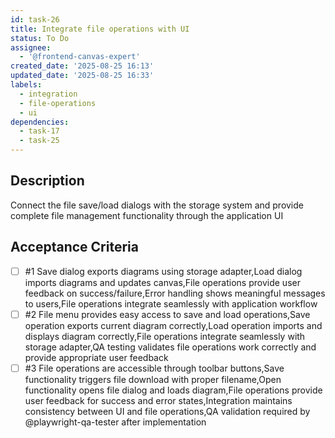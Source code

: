 ```yaml
---
id: task-26
title: Integrate file operations with UI
status: To Do
assignee:
  - '@frontend-canvas-expert'
created_date: '2025-08-25 16:13'
updated_date: '2025-08-25 16:33'
labels:
  - integration
  - file-operations
  - ui
dependencies:
  - task-17
  - task-25
---
```


## Description

Connect the file save/load dialogs with the storage system and provide complete file management functionality through the application UI

## Acceptance Criteria
<!-- AC:BEGIN -->
- [ ] #1 Save dialog exports diagrams using storage adapter,Load dialog imports diagrams and updates canvas,File operations provide user feedback on success/failure,Error handling shows meaningful messages to users,File operations integrate seamlessly with application workflow
- [ ] #2 File menu provides easy access to save and load operations,Save operation exports current diagram correctly,Load operation imports and displays diagram correctly,File operations integrate seamlessly with storage adapter,QA testing validates file operations work correctly and provide appropriate user feedback
- [ ] #3 File operations are accessible through toolbar buttons,Save functionality triggers file download with proper filename,Open functionality opens file dialog and loads diagram,File operations provide user feedback for success and error states,Integration maintains consistency between UI and file operations,QA validation required by @playwright-qa-tester after implementation
<!-- AC:END -->
